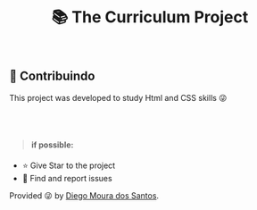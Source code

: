<h1 align="center"> 📚 The Curriculum Project </h1>

</br>
<h2> 🤝 Contribuindo </h2>
<p>
    This project was developed to study Html and CSS skills 😜
    
</br></br>

> <h4>if possible:</h4>

- ⭐️ Give Star to the project
- 🐛 Find and report issues
</p>

Provided 😜 by [Diego Moura dos Santos](https://www.linkedin.com/in/diegomouradossantos/).
